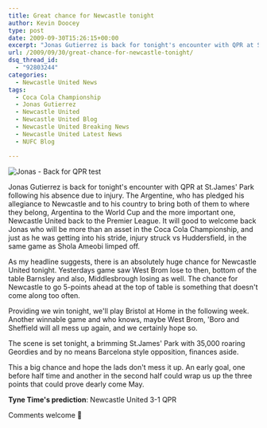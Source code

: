 ```yaml
---
title: Great chance for Newcastle tonight
author: Kevin Doocey
type: post
date: 2009-09-30T15:26:15+00:00
excerpt: "Jonas Gutierrez is back for tonight's encounter with QPR at St.James' Park following his.."
url: /2009/09/30/great-chance-for-newcastle-tonight/
dsq_thread_id:
  - "92803244"
categories:
  - Newcastle United News
tags:
  - Coca Cola Championship
  - Jonas Gutierrez
  - Newcastle United
  - Newcastle United Blog
  - Newcastle United Breaking News
  - Newcastle United Latest News
  - NUFC Blog

---
```

![Jonas - Back for QPR test](http://www2.pictures.zimbio.com/gi/Newcastle+United+v+Sheffield+Wednesday+Vx4-b96pvkom.jpg)

Jonas Gutierrez is back for tonight's encounter with QPR at St.James' Park following his absence due to injury. The Argentine, who has pledged his allegiance to Newcastle and to his country to bring both of them to where they belong, Argentina to the World Cup and the more important one, Newcastle United back to the Premier League. It will good to welcome back  Jonas who will be more than an asset in the Coca Cola Championship, and just as he was getting into his stride, injury struck vs Huddersfield, in the same game as Shola Ameobi limped off.

As my headline suggests, there is an absolutely huge chance for Newcastle United tonight. Yesterdays game saw West Brom lose to then, bottom of the table Barnsley and also, Middlesbrough losing as well. The chance for Newcastle to go 5-points ahead at the top of table is something that doesn't come along too often.

Providing we win tonight, we'll play Bristol at Home in the following week. Another winnable game and who knows, maybe West Brom, 'Boro and Sheffield will all mess up again, and we certainly hope so.

The scene is set tonight, a brimming St.James' Park with 35,000 roaring Geordies and by no means Barcelona style opposition, finances aside.

This a big chance and hope the lads don't mess it up. An early goal, one before half time and another in the second half could wrap us up the three points that could prove dearly come May.

**Tyne Time's prediction**: Newcastle United 3-1 QPR

Comments welcome 🙂
